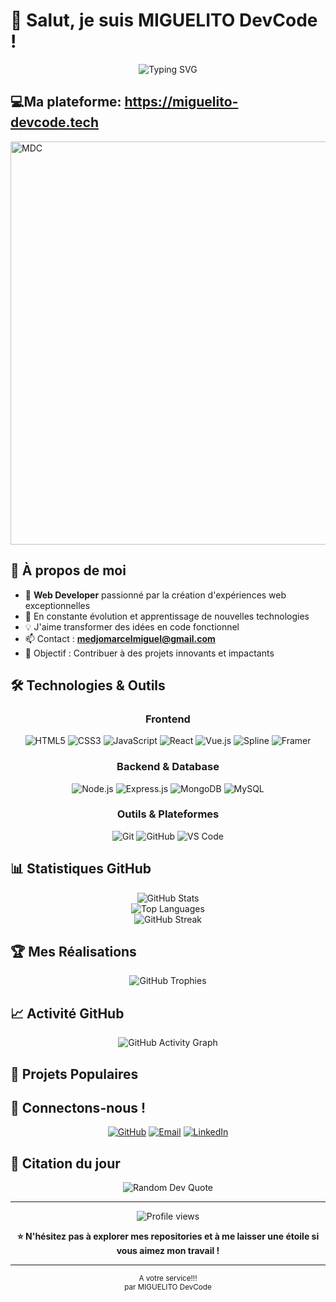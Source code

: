 # 👋 Salut, je suis MIGUELITO DevCode !

<div align="center">
  <img src="https://readme-typing-svg.herokuapp.com?font=Fira+Code&pause=1000&color=00D4FF&center=true&vCenter=true&width=435&lines=Web+Developer+%F0%9F%92%BB;Passionn%C3%A9+de+code+%F0%9F%9A%80;Toujours+en+apprentissage+%F0%9F%93%9A" alt="Typing SVG" />
</div>

## 💻Ma plateforme: https://miguelito-devcode.tech
<img width="1346" height="645" alt="MDC" src="https://github.com/user-attachments/assets/35ddddae-a590-4bdd-a5d5-48af049dbd8d" />

## 🚀 À propos de moi

- 🔭 **Web Developer** passionné par la création d'expériences web exceptionnelles
- 🌱 En constante évolution et apprentissage de nouvelles technologies
- 💡 J'aime transformer des idées en code fonctionnel
- 📫 Contact : **medjomarcelmiguel@gmail.com**
- 🎯 Objectif : Contribuer à des projets innovants et impactants

## 🛠️ Technologies & Outils

<div align="center">
  
### Frontend
![HTML5](https://img.shields.io/badge/HTML5-E34F26?style=for-the-badge&logo=html5&logoColor=white)
![CSS3](https://img.shields.io/badge/CSS3-1572B6?style=for-the-badge&logo=css3&logoColor=white)
![JavaScript](https://img.shields.io/badge/JavaScript-F7DF1E?style=for-the-badge&logo=javascript&logoColor=black)
![React](https://img.shields.io/badge/React-20232A?style=for-the-badge&logo=react&logoColor=61DAFB)
![Vue.js](https://img.shields.io/badge/Vue.js-35495E?style=for-the-badge&logo=vue.js&logoColor=4FC08D)
![Spline](https://img.shields.io/badge/Spline-000000?style=for-the-badge&logo=spline&logoColor=white)
![Framer](https://img.shields.io/badge/Framer-black?style=for-the-badge&logo=framer&logoColor=blue)

### Backend & Database
![Node.js](https://img.shields.io/badge/Node.js-43853D?style=for-the-badge&logo=node.js&logoColor=white)
![Express.js](https://img.shields.io/badge/Express.js-404D59?style=for-the-badge)
![MongoDB](https://img.shields.io/badge/MongoDB-4EA94B?style=for-the-badge&logo=mongodb&logoColor=white)
![MySQL](https://img.shields.io/badge/MySQL-005C84?style=for-the-badge&logo=mysql&logoColor=white)

### Outils & Plateformes
![Git](https://img.shields.io/badge/Git-F05032?style=for-the-badge&logo=git&logoColor=white)
![GitHub](https://img.shields.io/badge/GitHub-100000?style=for-the-badge&logo=github&logoColor=white)
![VS Code](https://img.shields.io/badge/VS_Code-007ACC?style=for-the-badge&logo=visual-studio-code&logoColor=white)

</div>

## 📊 Statistiques GitHub

<div align="center">
  <img src="https://github-readme-stats.vercel.app/api?username=MiguelitoDevCode&show_icons=true&theme=radical&count_private=true" alt="GitHub Stats" />
</div>

<div align="center">
  <img src="https://github-readme-stats.vercel.app/api/top-langs/?username=MiguelitoDevCode&layout=compact&theme=radical" alt="Top Languages" />
</div>

<div align="center">
  <img src="https://github-readme-streak-stats.herokuapp.com/?user=MiguelitoDevCode&theme=radical" alt="GitHub Streak" />
</div>

## 🏆 Mes Réalisations

<div align="center">
  <img src="https://github-profile-trophy.vercel.app/?username=MiguelitoDevCode&theme=radical&row=1&column=6" alt="GitHub Trophies" />
</div>

## 📈 Activité GitHub

<div align="center">
  <img src="https://github-readme-activity-graph.vercel.app/graph?username=MiguelitoDevCode&bg_color=0D1117&color=58A6FF&line=58A6FF&point=58A6FF&area=true&hide_border=true" alt="GitHub Activity Graph" />
</div>

## 🌟 Projets Populaires

<!-- Vous pouvez épingler vos repositories favoris qui apparaîtront automatiquement -->

## 🤝 Connectons-nous !

<div align="center">
  
[![GitHub](https://img.shields.io/badge/GitHub-100000?style=for-the-badge&logo=github&logoColor=white)](https://github.com/MiguelitoDevCode)
[![Email](https://img.shields.io/badge/Email-D14836?style=for-the-badge&logo=gmail&logoColor=white)](mailto:medjomarcelmiguel@gmail.com)
[![LinkedIn](https://img.shields.io/badge/LinkedIn-0077B5?style=for-the-badge&logo=linkedin&logoColor=white)](https://linkedin.com/in/miguelito-devcode)

</div>

## 💭 Citation du jour

<div align="center">
  <img src="https://quotes-github-readme.vercel.app/api?type=horizontal&theme=radical" alt="Random Dev Quote" />
</div>

---

<div align="center">
  <img src="https://komarev.com/ghpvc/?username=MiguelitoDevCode&color=blueviolet&style=flat-square&label=Visiteurs" alt="Profile views" />
  
  **⭐ N'hésitez pas à explorer mes repositories et à me laisser une étoile si vous aimez mon travail !**
</div>

---

<div align="center">
  <sub>A votre service!!! <br> par MIGUELITO DevCode</sub>
</div>
